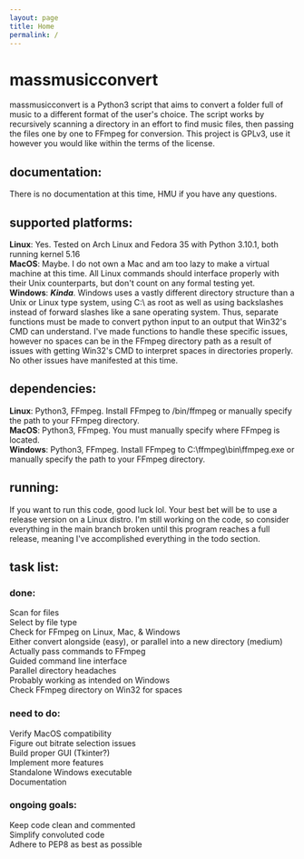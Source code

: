 ```yaml
---
layout: page
title: Home
permalink: /
---
```

# massmusicconvert

massmusicconvert is a Python3 script that aims to convert a folder full of music to a different format of the user's choice. The script works by recursively scanning a directory in an effort to find music files, then passing the files one by one to FFmpeg for conversion. This project is GPLv3, use it however you would like within the terms of the license.  

## documentation:

There is no documentation at this time, HMU if you have any questions.  

## supported platforms:

**Linux**: Yes. Tested on Arch Linux and Fedora 35 with Python 3.10.1, both running kernel 5.16  
**MacOS**: Maybe. I do not own a Mac and am too lazy to make a virtual machine at this time. All Linux commands should interface properly with their Unix counterparts, but don't count on any formal testing yet.  
**Windows**: ***Kinda***. Windows uses a vastly different directory structure than a Unix or Linux type system, using C:\ as root as well as using backslashes instead of forward slashes like a sane operating system. Thus, separate functions must be made to convert python input to an output that Win32's CMD can understand. I've made functions to handle these specific issues, however no spaces can be in the FFmpeg directory path as a result of issues with getting Win32's CMD to interpret spaces in directories properly. No other issues have manifested at this time.

## dependencies:

**Linux**: Python3, FFmpeg. Install FFmpeg to /bin/ffmpeg or manually specify the path to your FFmpeg directory.  
**MacOS**: Python3, FFmpeg. You must manually specify where FFmpeg is located.  
**Windows**: Python3, FFmpeg. Install FFmpeg to C:\ffmpeg\bin\ffmpeg.exe or manually specify the path to your FFmpeg directory.

## running:

If you want to run this code, good luck lol. Your best bet will be to use a release version on a Linux distro. I'm still working on the code, so consider everything in the main branch broken until this program reaches a full release, meaning I've accomplished everything in the todo section.

## task list:

### done:

Scan for files  
Select by file type  
Check for FFmpeg on Linux, Mac, & Windows  
Either convert alongside (easy), or parallel into a new directory (medium)  
Actually pass commands to FFmpeg  
Guided command line interface  
Parallel directory headaches  
Probably working as intended on Windows  
Check FFmpeg directory on Win32 for spaces  

### need to do:

Verify MacOS compatibility  
Figure out bitrate selection issues  
Build proper GUI (Tkinter?)  
Implement more features  
Standalone Windows executable  
Documentation  

### ongoing goals:

Keep code clean and commented  
Simplify convoluted code  
Adhere to PEP8 as best as possible  
